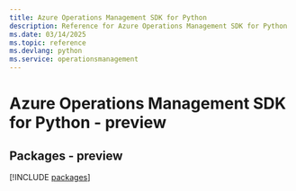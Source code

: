 ```yaml
---
title: Azure Operations Management SDK for Python
description: Reference for Azure Operations Management SDK for Python
ms.date: 03/14/2025
ms.topic: reference
ms.devlang: python
ms.service: operationsmanagement
---
```

# Azure Operations Management SDK for Python - preview
## Packages - preview
[!INCLUDE [packages](operations-management-index.md)]